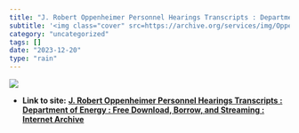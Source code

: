 ```yaml
---
title: "J. Robert Oppenheimer Personnel Hearings Transcripts : Department of Energy : Free Download, Borrow, and Streaming : Internet Archive"
subtitle: '<img class="cover" src=https://archive.org/services/img/OppenheimerHearings/full/pct:200/0/default.j...'
category: "uncategorized"
tags: []
date: "2023-12-20"
type: "rain"
---
```

<img class="cover" src=https://archive.org/services/img/OppenheimerHearings/full/pct:200/0/default.jpg>


* **Link to site:** **[J. Robert Oppenheimer Personnel Hearings Transcripts : Department of Energy : Free Download, Borrow, and Streaming : Internet Archive](https://archive.org/details/OppenheimerHearings/Record%20of%20Classified%20Deletions/)**